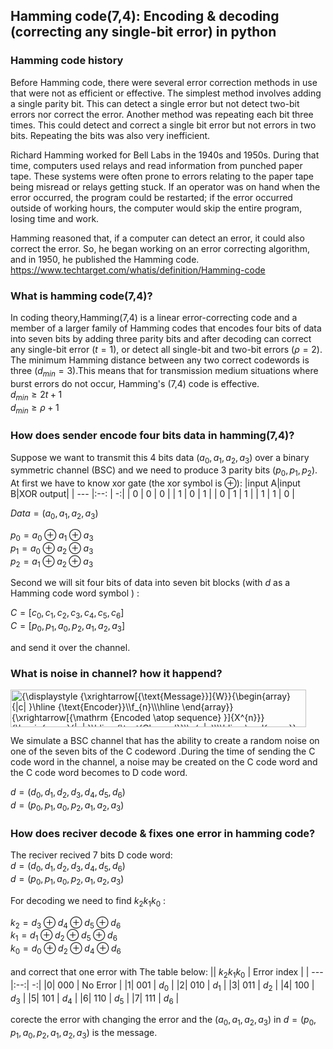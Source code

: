 ## Hamming code(7,4): Encoding & decoding (correcting  any single-bit error) in python

### Hamming code history
Before Hamming code, there were several error correction methods in use that were not as efficient or effective. The simplest method involves adding a single parity bit. This can detect a single error but not detect two-bit errors nor correct the error. Another method was repeating each bit three times. This could detect and correct a single bit error but not errors in two bits. Repeating the bits was also very inefficient.

Richard Hamming worked for Bell Labs in the 1940s and 1950s. During that time, computers used relays and read information from punched paper tape. These systems were often prone to errors relating to the paper tape being misread or relays getting stuck. If an operator was on hand when the error occurred, the program could be restarted; if the error occurred outside of working hours, the computer would skip the entire program, losing time and work.

Hamming reasoned that, if a computer can detect an error, it could also correct the error. So, he began working on an error correcting algorithm, and in 1950, he published the Hamming code.
https://www.techtarget.com/whatis/definition/Hamming-code
### What is hamming code(7,4)?
 In coding theory,Hamming(7,4) is a linear error-correcting code and a member of a larger family of Hamming codes that encodes four bits of data into seven bits by adding three parity bits and after decoding can correct any single-bit error ($t=1$), or detect all single-bit and two-bit errors ($\rho=2$). The minimum Hamming distance between any two correct codewords is three ($d_{min}=3$).This means that for transmission medium situations where burst errors do not occur, Hamming's (7,4) code is effective.\
 $d_{min}\ge2t+1$ \
 $d_{min}\ge \rho+1$

 ### How does sender encode four bits data in hamming(7,4)?
Suppose we want to transmit this 4 bits data $(a_{0},a_{1},a_{2},a_{3})$ over a binary symmetric channel (BSC) and we need to produce 3 parity bits $(p_{0},p_{1},p_{2})$.\
 At first we have to know xor gate (the xor symbol is $\oplus$):
|input A|input B|XOR  output|
| ---   |:--:   | -:|
| 0     | 0     | 0 |
| 1     | 0     | 1 |
| 0     | 1     | 1 |
| 1     | 1     | 0 |

$Data=(a_{0},a_{1},a_{2},a_{3})$

$p_{0} = a_{0} \oplus a_{1} \oplus a_{3}$ \
$p_{1} = a_{0} \oplus a_{2} \oplus a_{3}$ \
$p_{2} = a_{1} \oplus a_{2} \oplus a_{3}$

Second we will sit four bits of data into seven bit blocks (with $d$ as a Hamming code word symbol ) :

$C = [c_{0} , c_{1} , c_{2} , c_{3} , c_{4} , c_{5} , c_{6}]$ \
$C = [p_{0} , p_{1} , a_{0} , p_{2} , a_{1} , a_{2} , a_{3}]$

and send it over the channel.

 ### What is noise in channel? how it happend?

 <img src="https://wikimedia.org/api/rest_v1/media/math/render/svg/3e5366c809cb41ab57f4364b475895f13a9dd328" class="mwe-math-fallback-image-inline mw-invert skin-invert" title="Channel model" aria-hidden="true" style="vertical-align: -3.146ex; margin-bottom: -0.525ex; width:61.869ex; height:7.843ex;" alt="{\displaystyle {\xrightarrow[{\text{Message}}]{W}}{\begin{array}{|c| }\hline {\text{Encoder}}\\f_{n}\\\hline \end{array}}{\xrightarrow[{\mathrm {Encoded \atop sequence} }]{X^{n}}}{\begin{array}{|c| }\hline {\text{Channel}}\\p(y|x)\\\hline \end{array}}{\xrightarrow[{\mathrm {Received \atop sequence} }]{Y^{n}}}{\begin{array}{|c| }\hline {\text{Decoder}}\\g_{n}\\\hline \end{array}}{\xrightarrow[{\mathrm {Estimated \atop message} }]{\hat {W}}}}">\
 \
We simulate a BSC channel that has the ability to create a random noise on one of the seven bits of the C codeword .During the time of sending the C code word in the channel, a noise may be created on the C code word and the C code word becomes to D code word. 

$d = (d_{0} , d_{1} , d_{2} , d_{3} , d_{4} , d_{5} , d_{6})$\
$d = (p_{0} , p_{1} , a_{0} , p_{2} , a_{1} , a_{2} , a_{3})$
 ### How does reciver decode & fixes one error in hamming code?
The reciver recived 7 bits D code word:\
$d = (d_{0} , d_{1} , d_{2} , d_{3} , d_{4} , d_{5} , d_{6})$\
$d = (p_{0} , p_{1} , a_{0} , p_{2} , a_{1} , a_{2} , a_{3})$

 For decoding we need to find $k_{2} k_{1} k_{0}$ :

 $k_{2}=d_{3}\oplus d_{4}\oplus d_{5} \oplus d_{6}$\
 $k_{1}=d_{1}\oplus d_{2}\oplus d_{5}\oplus d_{6}$\
 $k_{0}=d_{0} \oplus d_{2} \oplus d_{4} \oplus d_{6}$\
 \
 and correct that one error with The table below:
|| $k_{2} k_{1} k_{0}$ |  Error index  |
| ---|:--:| -:|
|0|    000     | No Error |
|1|    001     |    $d_{0}$    |
|2|    010     |    $d_{1}$    |
|3|    011     |    $d_{2}$    |
|4|    100     |    $d_{3}$    |
|5|    101     |    $d_{4}$    |
|6|    110     |    $d_{5}$    |
|7|    111     |    $d_{6}$    |

corecte the error with changing the error and the $(a_{0},a_{1},a_{2},a_{3})$ in $d = (p_{0} , p_{1} , a_{0} , p_{2} , a_{1} , a_{2} , a_{3})$ is the message.